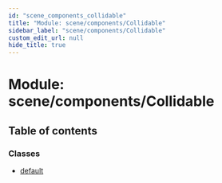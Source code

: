 ```yaml
---
id: "scene_components_collidable"
title: "Module: scene/components/Collidable"
sidebar_label: "scene/components/Collidable"
custom_edit_url: null
hide_title: true
---
```


# Module: scene/components/Collidable

## Table of contents

### Classes

- [default](../classes/scene_components_collidable.default.md)
